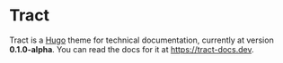 # Tract

Tract is a [Hugo](https://gohugo.io) theme for technical documentation, currently at version **0.1.0-alpha**. You can read the docs for it at https://tract-docs.dev.
